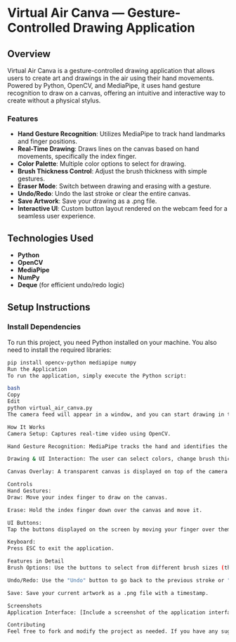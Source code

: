 # Virtual Air Canva — Gesture-Controlled Drawing Application

## Overview

Virtual Air Canva is a gesture-controlled drawing application that allows users to create art and drawings in the air using their hand movements. Powered by Python, OpenCV, and MediaPipe, it uses hand gesture recognition to draw on a canvas, offering an intuitive and interactive way to create without a physical stylus.

### Features
- **Hand Gesture Recognition**: Utilizes MediaPipe to track hand landmarks and finger positions.
- **Real-Time Drawing**: Draws lines on the canvas based on hand movements, specifically the index finger.
- **Color Palette**: Multiple color options to select for drawing.
- **Brush Thickness Control**: Adjust the brush thickness with simple gestures.
- **Eraser Mode**: Switch between drawing and erasing with a gesture.
- **Undo/Redo**: Undo the last stroke or clear the entire canvas.
- **Save Artwork**: Save your drawing as a .png file.
- **Interactive UI**: Custom button layout rendered on the webcam feed for a seamless user experience.

## Technologies Used
- **Python**
- **OpenCV**
- **MediaPipe**
- **NumPy**
- **Deque** (for efficient undo/redo logic)

## Setup Instructions

### Install Dependencies
To run this project, you need Python installed on your machine. You also need to install the required libraries:

```bash
pip install opencv-python mediapipe numpy
Run the Application
To run the application, simply execute the Python script:

bash
Copy
Edit
python virtual_air_canva.py
The camera feed will appear in a window, and you can start drawing in the air using hand gestures. Press ESC to exit the application.

How It Works
Camera Setup: Captures real-time video using OpenCV.

Hand Gesture Recognition: MediaPipe tracks the hand and identifies the position of the index finger to detect gestures for drawing.

Drawing & UI Interaction: The user can select colors, change brush thickness, toggle eraser mode, and perform undo/redo actions using the on-screen buttons.

Canvas Overlay: A transparent canvas is displayed on top of the camera feed to show the drawing as it is being created.

Controls
Hand Gestures:
Draw: Move your index finger to draw on the canvas.

Erase: Hold the index finger down over the canvas and move it.

UI Buttons:
Tap the buttons displayed on the screen by moving your finger over them.

Keyboard:
Press ESC to exit the application.

Features in Detail
Brush Options: Use the buttons to select from different brush sizes (thin, medium, thick, extra thick).

Undo/Redo: Use the "Undo" button to go back to the previous stroke or "Clear" to clear the entire canvas.

Save: Save your current artwork as a .png file with a timestamp.

Screenshots
Application Interface: [Include a screenshot of the application interface here]

Contributing
Feel free to fork and modify the project as needed. If you have any suggestions or improvements, please submit an issue or a pull request.
